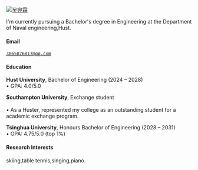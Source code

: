 [![吴宛霖](https://img.shields.io/badge/吴宛霖-github-blue?logo=github)](https://github.com/吴宛霖)

I'm currently pursuing a Bachelor's degree in Engineering at the Department of Naval engineering,Hust.

#### Email  
<code>3065876817@qq.com</code> 

#### Education  
**Hust University**, Bachelor of Engineering (2024 – 2028)  
• GPA: 4.0/5.0  

**Southampton University**, Exchange student <br>  
• As a Huster, represented my college as an outstanding student for a academic exchange program.  

**Tsinghua University**, Honours Bachelor of Engineering (2028 – 2031)  
• GPA: 4.75/5.0 (top 1%)  

#### Research Interests  
skiing,table tennis,singing,piano.
